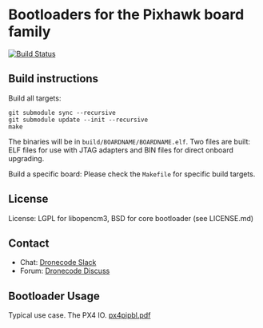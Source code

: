 # Bootloaders for the Pixhawk board family

[![Build Status](https://travis-ci.org/PX4/Bootloader.svg?branch=master)](https://travis-ci.org/PX4/Bootloader)

## Build instructions

Build all targets:

```
git submodule sync --recursive
git submodule update --init --recursive
make
```

The binaries will be in `build/BOARDNAME/BOARDNAME.elf`. Two files are built: ELF files for use with JTAG adapters and BIN files for direct onboard upgrading.

Build a specific board: Please check the `Makefile` for specific build targets.

## License

License: LGPL for libopencm3, BSD for core bootloader (see LICENSE.md)

## Contact

  * Chat: [Dronecode Slack](http://slack.px4.io)
  * Forum: [Dronecode Discuss](http://discuss.px4.io)

## Bootloader Usage

Typical use case. The PX4 IO. [px4pipbl.pdf](https://github.com/PX4/Bootloader/files/3955700/px4pipbl.pdf)


